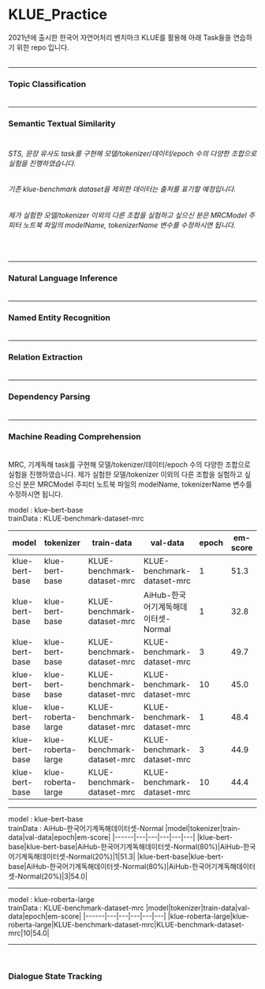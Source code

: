 # KLUE_Practice

2021년에 출시한 한국어 자연어처리 벤치마크 KLUE를 활용해 아래 Task들을 연습하기 위한 repo 입니다.<br><br>

<hr>

<h3>Topic Classification<br><br></h3>

<hr>

<h3>Semantic Textual Similarity<br><br></h3>
<h6>STS, 문장 유사도 task를 구현해 모델/tokenizer/데이터/epoch 수의 다양한 조합으로 실험을 진행하였습니다.</h6>
<h6>기존 klue-benchmark dataset을 제외한 데이터는 출처를 표기할 예정입니다.</h6>
<h6>제가 실험한 모델/tokenizer 이외의 다른 조합을 실험하고 싶으신 분은 MRCModel 주피터 노트북 파일의 modelName, tokenizerName 변수를 수정하시면 됩니다.</h6><br>

<hr>

<h3>Natural Language Inference<br><br></h3>

<hr>

<h3>Named Entity Recognition<br><br></h3>

<hr>

<h3>Relation Extraction<br><br></h3>

<hr>

<h3>Dependency Parsing<br><br></h3>

<hr>

<h3>Machine Reading Comprehension<br><br></h3>
MRC, 기계독해 task를 구현해 모델/tokenizer/데이터/epoch 수의 다양한 조합으로 실험을 진행하였습니다.
제가 실험한 모델/tokenizer 이외의 다른 조합을 실험하고 싶으신 분은 MRCModel 주피터 노트북 파일의 modelName, tokenizerName 변수를 수정하시면 됩니다.


model : klue-bert-base<br>
trainData : KLUE-benchmark-dataset-mrc
  
|model|tokenizer|train-data|val-data|epoch|em-score|
|------|---|---|---|---|---|
|klue-bert-base|klue-bert-base|KLUE-benchmark-dataset-mrc|KLUE-benchmark-dataset-mrc|1|51.3|
|klue-bert-base|klue-bert-base|KLUE-benchmark-dataset-mrc|AiHub-한국어기계독해데이터셋-Normal|1|32.8|
|klue-bert-base|klue-bert-base|KLUE-benchmark-dataset-mrc|KLUE-benchmark-dataset-mrc|3|49.7|
|klue-bert-base|klue-bert-base|KLUE-benchmark-dataset-mrc|KLUE-benchmark-dataset-mrc|10|45.0|
|klue-bert-base|klue-roberta-large|KLUE-benchmark-dataset-mrc|KLUE-benchmark-dataset-mrc|1|48.4|
|klue-bert-base|klue-roberta-large|KLUE-benchmark-dataset-mrc|KLUE-benchmark-dataset-mrc|3|44.9|
|klue-bert-base|klue-roberta-large|KLUE-benchmark-dataset-mrc|KLUE-benchmark-dataset-mrc|10|44.4|

<hr>
    
model : klue-bert-base<br>
trainData : AiHub-한국어기계독해데이터셋-Normal
|model|tokenizer|train-data|val-data|epoch|em-score|
|------|---|---|---|---|---|
|klue-bert-base|klue-bert-base|AiHub-한국어기계독해데이터셋-Normal(80%)|AiHub-한국어기계독해데이터셋-Normal(20%)|1|51.3|
|klue-bert-base|klue-bert-base|AiHub-한국어기계독해데이터셋-Normal(80%)|AiHub-한국어기계독해데이터셋-Normal(20%)|3|54.0|
<br>

<hr>  
  
model : klue-roberta-large<br>
trainData : KLUE-benchmark-dataset-mrc
|model|tokenizer|train-data|val-data|epoch|em-score|
|------|---|---|---|---|---|
|klue-roberta-large|klue-roberta-large|KLUE-benchmark-dataset-mrc|KLUE-benchmark-dataset-mrc|10|54.0|

<hr>  
  
<br>
<h3>Dialogue State Tracking<br><br></h3>
